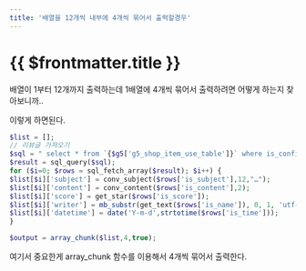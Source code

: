 ```yaml
---
title: '배열을 12개씩 내부에 4개씩 묶어서 출력할경우'
---
```


# {{ $frontmatter.title }}

배열이 1부터 12개까지 출력하는데 1배열에 4개씩 묶어서 출력하려면 어떻게 하는지 찾아보니까..

이렇게 하면된다.

```php
$list = [];
// 리뷰글 가져오기
$sql = " select * from `{$g5['g5_shop_item_use_table']}` where is_confirm = '1' order by is_time desc limit 0,12";
$result = sql_query($sql);
for ($i=0; $rows = sql_fetch_array($result); $i++) {
$list[$i]['subject'] = conv_subject($rows['is_subject'],12,"…");
$list[$i]['content'] = conv_content($rows['is_content'],2);
$list[$i]['score'] = get_star($rows['is_score']);
$list[$i]['writer'] = mb_substr(get_text($rows['is_name']), 0, 1, 'utf-8') . "***" . mb_substr($rows['is_name'], -1, 0, 'utf-8');
$list[$i]['datetime'] = date('Y-m-d',strtotime($rows['is_time']));
}

$output = array_chunk($list,4,true);
```


여기서 중요한게 array_chunk 함수를 이용해서 4개씩 묶어서 출력한다. 